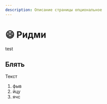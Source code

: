 ```yaml
---
description: Описание страницы опциональное
---
```


# 😄 Ридми

test

## Блять

Текст



1. фыв
2. йцу
3. ячс
